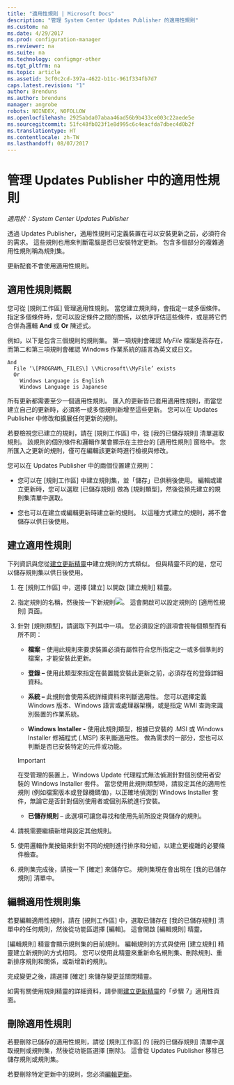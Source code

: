 ```yaml
---
title: "適用性規則 | Microsoft Docs"
description: "管理 System Center Updates Publisher 的適用性規則"
ms.custom: na
ms.date: 4/29/2017
ms.prod: configuration-manager
ms.reviewer: na
ms.suite: na
ms.technology: configmgr-other
ms.tgt_pltfrm: na
ms.topic: article
ms.assetid: 3cf0c2cd-397a-4622-b11c-961f334fb7d7
caps.latest.revision: "1"
author: Brenduns
ms.author: brenduns
manager: angrobe
robots: NOINDEX, NOFOLLOW
ms.openlocfilehash: 2925abda07abaa46ad56b9b433ce003c22aede5e
ms.sourcegitcommit: 51fc48fb023f1e8d995c6c4eacfda7dbec4d0b2f
ms.translationtype: HT
ms.contentlocale: zh-TW
ms.lasthandoff: 08/07/2017
---
```

# <a name="manage-applicability-rules-in-updates-publisher"></a>管理 Updates Publisher 中的適用性規則

*適用於：System Center Updates Publisher*

透過 Updates Publisher，適用性規則可定義裝置在可以安裝更新之前，必須符合的需求。 這些規則也用來判斷電腦是否已安裝特定更新。 包含多個部分的複雜適用性規則稱為規則集。

更新配套不會使用適用性規則。

## <a name="overview-of-applicability-rules"></a>適用性規則概觀
您可從 [規則工作區] 管理適用性規則。 當您建立規則時，會指定一或多個條件。 指定多個條件時，您可以設定條件之間的關係，以依序評估這些條件，或是將它們合併為邏輯 **And** 或 **Or** 陳述式。

例如，以下是包含三個規則的規則集。 第一項規則會確認 *MyFile* 檔案是否存在，而第二和第三項規則會確認 Windows 作業系統的語言為英文或日文。

    And  
      File ‘\[PROGRAM\_FILES\] \\Microsoft\\MyFile’ exists  
      Or  
        Windows Language is English   
        Windows Language is Japanese

所有更新都需要至少一個適用性規則。 匯入的更新皆已套用適用性規則，而當您建立自己的更新時，必須將一或多個規則新增至這些更新。 您可以在 Updates Publisher 中修改和擴展任何更新的規則。

若要檢視您已建立的規則，請在 [規則工作區] 中，從 [我的已儲存規則] 清單選取規則。 該規則的個別條件和邏輯作業會顯示在主控台的 [適用性規則] 窗格中。 您所匯入之更新的規則，僅可在編輯該更新時進行檢視與修改。

您可以在 Updates Publisher 中的兩個位置建立規則：

-   您可以在 [規則工作區] 中建立規則集，並「儲存」已供稍後使用。 編輯或建立更新時，您可以選取 [已儲存規則] 做為 [規則類型]，然後從預先建立的規則集清單中選取。

-   您也可以在建立或編輯更新時建立新的規則。 以這種方式建立的規則，將不會儲存以供日後使用。

## <a name="create-applicability-rule"></a>建立適用性規則
下列資訊與您從[建立更新精靈](/sccm/sum/tools/create-updates-with-updates-publisher#the-create-update-wizard)中建立規則的方式類似。 但與精靈不同的是，您可以儲存規則集以供日後使用。

1.  在 [規則工作區] 中，選擇 [建立] 以開啟 [建立規則] 精靈。

2.  指定規則的名稱，然後按一下新規則![](media/newrule.png)。 這會開啟可以設定規則的 [適用性規則] 頁面。

3.  針對 [規則類型]，請選取下列其中一項。 您必須設定的選項會視每個類型而有所不同：

    -   **檔案** – 使用此規則來要求裝置必須有屬性符合您所指定之一或多個準則的檔案，才能安裝此更新。

    -   **登錄 –** 使用此類型來指定在裝置能安裝此更新之前，必須存在的登錄詳細資料。

    -   **系統 –** 此規則會使用系統詳細資料來判斷適用性。 您可以選擇定義 Windows 版本、Windows 語言或處理器架構，或是指定 WMI 查詢來識別裝置的作業系統。

    -   **Windows Installer -** 使用此規則類型，根據已安裝的 .MSI 或 Windows Installer 修補程式 (.MSP) 來判斷適用性。 做為需求的一部分，您也可以判斷是否已安裝特定的元件或功能。

       > [!IMPORTANT]   
       > 在受管理的裝置上，Windows Update 代理程式無法偵測針對個別使用者安裝的 Windows Installer 套件。 當您使用此規則類型時，請設定其他的適用性規則 (例如檔案版本或登錄機碼值)，以正確地偵測到 Windows Installer 套件，無論它是否針對個別使用者或個別系統進行安裝。

    -   **已儲存規則** – 此選項可讓您尋找和使用先前所設定與儲存的規則。

4.  請視需要繼續新增與設定其他規則。

5.  使用邏輯作業按鈕來針對不同的規則進行排序和分組，以建立更複雜的必要條件檢查。

6.  規則集完成後，請按一下 [確定] 來儲存它。 規則集現在會出現在 [我的已儲存規則] 清單中。

## <a name="edit-applicability-rule-sets"></a>編輯適用性規則集
若要編輯適用性規則，請在 [規則工作區] 中，選取已儲存在 [我的已儲存規則] 清單中的任何規則，然後從功能區選擇 [編輯]。 這會開啟 [編輯規則] 精靈。

[編輯規則] 精靈會顯示規則集的目前規則。 編輯規則的方式與使用 [建立規則] 精靈建立新規則的方式相同。 您可以使用此精靈來重新命名規則集、刪除規則、重新排序規則和關係，或新增新的規則。

完成變更之後，請選擇 [確定] 來儲存變更並關閉精靈。

如需有關使用規則精靈的詳細資料，請參閱[建立更新精靈](/sccm/sum/tools/create-updates-with-updates-publisher#the-create-update-wizard)的「步驟 7」適用性頁面。

## <a name="delete-applicability-rules"></a>刪除適用性規則
若要刪除已儲存的適用性規則，請從 [規則工作區] 的 [我的已儲存規則] 清單中選取規則或規則集，然後從功能區選擇 [刪除]。 這會從 Updates Publisher 移除已儲存規則或規則集。

若要刪除特定更新中的規則，您必須[編輯更新](/sccm/sum/tools/manage-updates-with-updates-publisher#edit-updates-and-bundles)。
